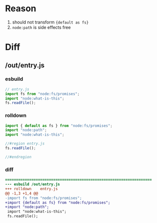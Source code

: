 # Reason
1. should not transform `{default as fs}`
2. `node:path` is side effects free
# Diff
## /out/entry.js
### esbuild
```js
// entry.js
import fs from "node:fs/promises";
import "node:what-is-this";
fs.readFile();
```
### rolldown
```js
import { default as fs } from "node:fs/promises";
import "node:path";
import "node:what-is-this";

//#region entry.js
fs.readFile();

//#endregion

```
### diff
```diff
===================================================================
--- esbuild	/out/entry.js
+++ rolldown	entry.js
@@ -1,3 +1,4 @@
-import fs from "node:fs/promises";
+import {default as fs} from "node:fs/promises";
+import "node:path";
 import "node:what-is-this";
 fs.readFile();

```
